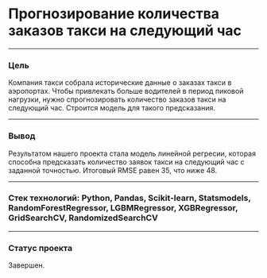 # Прогнозирование количества заказов такси на следующий час
--------------------------------------------------------------------------------------------------------------------------------
### Цель

Компания такси собрала исторические данные о заказах такси в аэропортах. Чтобы привлекать больше водителей в период пиковой нагрузки, нужно спрогнозировать количество заказов такси на следующий час. Строится модель для такого предсказания.

--------------------------------------------------------------------------------------------------------------------------------
### Вывод

Результатом нашего проекта стала модель линейной регресии, которая способна предсказать количество заявок такси на следующий час с заданной точностью. Итоговый RMSE равен 35, что ниже 48.

--------------------------------------------------------------------------------------------------------------------------------
### Стек технологий: Python, Pandas, Scikit-learn, Statsmodels, RandomForestRegressor, LGBMRegressor, XGBRegressor, GridSearchCV, RandomizedSearchCV
--------------------------------------------------------------------------------------------------------------------------------
### Статус проекта

Завершен.


